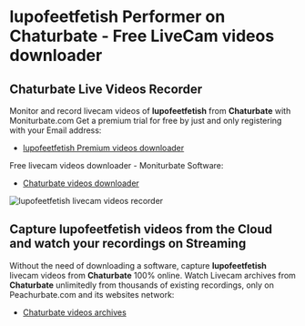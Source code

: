 # lupofeetfetish Performer on Chaturbate - Free LiveCam videos downloader

## Chaturbate Live Videos Recorder

Monitor and record livecam videos of **lupofeetfetish** from **Chaturbate** with Moniturbate.com
Get a premium trial for free by just and only registering with your Email address:
* [lupofeetfetish Premium videos downloader](https://moniturbate.com/request-demo-licence-key.html)

Free livecam videos downloader - Moniturbate Software:
* [Chaturbate videos downloader](https://moniturbate.com/moniturbate-download-software.html)

![lupofeetfetish livecam videos recorder](https://peachurnet.com/templates/moniturbate-software.png)


## Capture lupofeetfetish videos from the Cloud and watch your recordings on Streaming

Without the need of downloading a software, capture **lupofeetfetish** livecam videos from **Chaturbate** 100% online.
Watch Livecam archives from **Chaturbate** unlimitedly from thousands of existing recordings, only on Peachurbate.com and its websites network:
* [Chaturbate videos archives](https://peachurnet.com/)